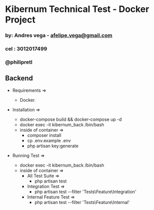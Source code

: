 # Kibernum Technical Test - Docker Project
### by: Andres vega - afelipe.vega@gmail.com
### cel : 3012017499
### @philipretl

## Backend

- Requirements => 
  - Docker.
  

- Installation =>
  - docker-compose build && docker-compose up -d
  - docker exec -it kibernum_back /bin/bash
  - inside of container =>
    - composer install
    - cp .env.example .env
    - php artisan key:generate
  

- Running Test => 
  - docker exec -it kibernum_back /bin/bash
  - inside of container =>
    - All Test Suite => 
      - php artisan test
    - Integration Test => 
      - php artisan test --filter 'Tests\\Feature\\Integration'
    - Internal Feature Test => 
      - php artisan test --filter 'Tests\\Feature\\Internal'